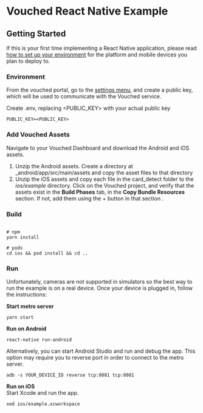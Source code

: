 # Vouched React Native Example

## Getting Started

If this is your first time implementing a React Native application, please read [how to set up your environment](https://reactnative.dev/docs/environment-setup) for the platform and mobile devices you plan to deploy to.

### Environment

From the vouched portal, go to the [settings menu](https://app.vouched.id/account/key), and create a public key, which will be used to communicate with the Vouched service. 

Create .env, replacing <PUBLIC_KEY> with your actual public key

```shell
PUBLIC_KEY=<PUBLIC_KEY>
```

### Add Vouched Assets

Navigate to your Vouched Dashboard and download the Android and iOS assets.

1. Unzip the Android assets. Create a directory at _android/app/src/main/assets and copy the asset files to that directory
2. Unzip the iOS assets and copy each file in the card_detect folder to the _ios/example_ directory.  Click on the Vouched project, and verify that the assets exist in the **Build Phases** tab, in the **Copy Bundle Resources** section. If not, add them using the + button in that section .

### Build

```shell

# npm
yarn install

# pods
cd ios && pod install && cd ..
```

### Run
Unfortunately, cameras are not supported in simulators so the best way to run the example is on a real device. Once your device is plugged in, follow the instructions:

**Start metro server**
```shell
yarn start
```



**Run on Android**

```shell
react-native run-android
```
Alternatively, you can start Android Studio and run and debug the app. This option may require you to reverse port in order to connect to the metro server. 
```shell
adb -s YOUR_DEVICE_ID reverse tcp:8081 tcp:8081
```

**Run on iOS**  
Start Xcode and run the app.
```shell
xed ios/example.xcworkspace
```
